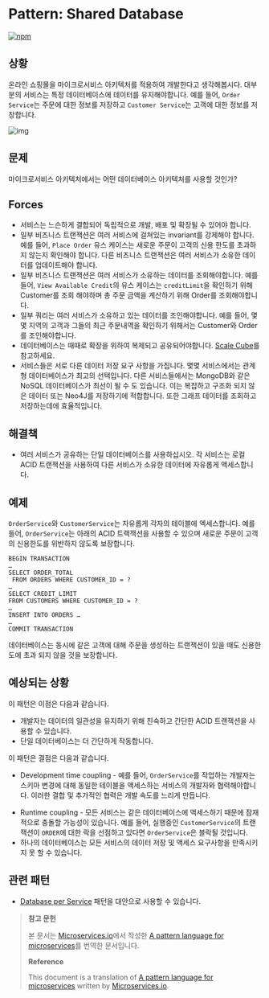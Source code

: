 # Pattern: Shared Database

[![npm](https://img.shields.io/badge/version-2019.30-brightgreen.svg)]()



## 상황

온라인 쇼핑몰을 마이크로서비스 아키텍처를 적용하여 개발한다고 생각해봅시다. 대부분의 서비스는 특정 데이터베이스에 데이터를 유지해야합니다. 예를 들어, `Order Service`는 주문에 대한 정보를 저장하고 `Customer Service`는 고객에 대한 정보를 저장합니다.

![img](https://microservices.io/i/customersandorders.png)



## 문제

마이크로서비스 아키텍처에서는 어떤 데이터베이스 아키텍처를 사용할 것인가?



## Forces

- 서비스는 느슨하게 결합되어 독립적으로 개발, 배포 및 확장될 수 있어야 합니다.
- 일부 비즈니스 트랜잭션은 여러 서비스에 걸쳐있는 invariant를 강제해야 합니다. 예를 들어, `Place Order` 유스 케이스는 새로운 주문이 고객의 신용 한도를 초과하지 않는지 확인해야 합니다. 다른 비즈니스 트랜잭션은 여러 서비스가 소유한 데이터를 업데이트해야 합니다.
- 일부 비즈니스 트랜잭션은 여러 서비스가 소유하는 데이터를 조회해야합니다. 예를 들어, `View Available Credit`의 유스 케이스는 `creditLimit`을 확인하기 위해 Customer를 조회 해야하며 총 주문 금액을 계산하기 위해 Order를 조회해야합니다.
- 일부 쿼리는 여러 서비스가 소유하고 있는 데이터를 조인해야합니다. 예를 들어, 몇몇 지역의 고객과 그들의 최근 주문내역을 확인하기 위해서는 Customer와 Order를 조인해야합니다.
- 데이터베이스는 때때로 확장을 위하여 복제되고 공유되어야합니다. [Scale Cube](https://microservices.io/articles/scalecube.html)를 참고하세요.
- 서비스들은 서로 다른 데이터 저장 요구 사항을 가집니다. 몇몇 서비스에서는 관계형 데이터베이스가 최고의 선택입니다. 다른 서비스들에서는 MongoDB와 같은 NoSQL 데이터베이스가 최선이 될 수 도 있습니다. 이는 복잡하고 구조화 되지 않은 데이터 또는 Neo4J를 저장하기에 적합합니다. 또한 그래프 데이터를 조회하고 저장하는데에 효율적입니다.



## 해결책

- 여러 서비스가 공유하는 단일 데이터베이스를 사용하십시오. 각 서비스는 로컬 ACID 트랜잭션을 사용하여 다른 서비스가 소유한 데이터에 자유롭게 액세스합니다.



## 예제

`OrderService`와 `CustomerService`는 자유롭게 각자의 테이블에 엑세스합니다. 예를 들어, `OrderService`는 아래의 ACID 트랙잭션을 사용할 수 있으며 새로운 주문이 고객의 신용한도를 위반하지 않도록 보장합니다.

```
BEGIN TRANSACTION
…
SELECT ORDER_TOTAL
 FROM ORDERS WHERE CUSTOMER_ID = ?
…
SELECT CREDIT_LIMIT
FROM CUSTOMERS WHERE CUSTOMER_ID = ?
…
INSERT INTO ORDERS …
…
COMMIT TRANSACTION
```

데이터베이스는 동시에 같은 고객에 대해 주문을 생성하는 트랜잭션이 있을 때도 신용한도에 초과 되지 않을 것을 보장합니다.



## 예상되는 상황

이 패턴은 이점은 다음과 같습니다.

- 개발자는 데이터의 일관성을 유지하기 위해 친숙하고 간단한 ACID 트랜잭션을 사용할 수 있습니다.
- 단일 데이터베이스는 더 간단하게 작동합니다.

이 패턴은 결점은 다음과 같습니다.

* Development time coupling - 예를 들어, `OrderService`를 작업하는 개발자는 스키마 변경에 대해 동일한 테이블을 액세스하는 서비스의 개발자와 협력해야합니다. 이러한 결합 및 추가적인 협력은 개발 속도를 느리게 만듭니다.

- Runtime coupling - 모든 서비스는 같은 데이터베이스에 액세스하기 때문에 잠재적으로 충돌할 가능성이 있습니다. 예를 들어, 실행중인 `CustomerService`의 트랜잭션이 `ORDER`에 대한 락을 선점하고 있다면 `OrderService`은 블락될 것입니다.
- 하나의 데이터베이스는 모든 서비스의 데이터 저장 및 액세스 요구사항을 만족시키지 못 할 수 있습니다.



## 관련 패턴

- [Database per Service](https://microservices.io/patterns/data/database-per-service.html) 패턴을 대안으로 사용할 수 있습니다.





> **참고 문헌**
>
> 본 문서는 [Microservices.io](https://microservices.io)에서 작성한 [A pattern language for microservices](https://microservices.io/patterns/index.html)를 번역한 문서입니다.
>
> **Reference**
>
> This document is a translation of [A pattern language for microservices](https://microservices.io/patterns/index.html) written by [Microservices.io](https://microservices.io).
